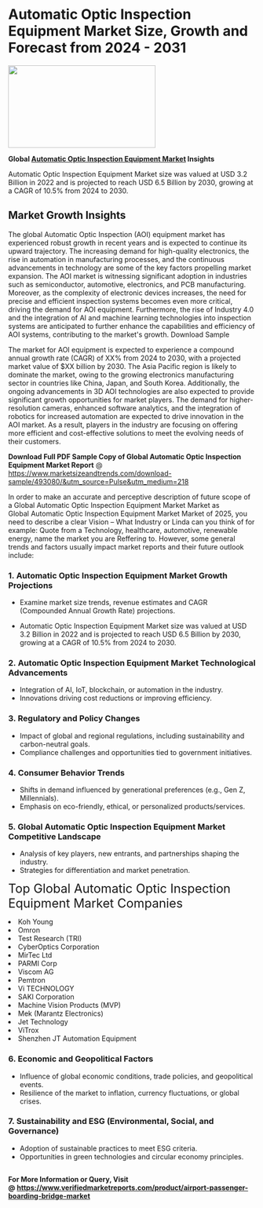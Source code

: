 <H1>Automatic Optic Inspection Equipment Market Size, Growth and Forecast from 2024 - 2031</H1><img class="aligncenter size-medium wp-image-584254" src="https://thirdeyenews.in/wp-content/uploads/2024/09/Global-Market-Research-300x168.jpeg" alt="" width="300" height="168" /><p><strong>Global&nbsp;<a href="https://www.marketsizeandtrends.com/download-sample/493080/&amp;utm_source=Pulse&amp;utm_medium=218">Automatic Optic Inspection Equipment Market</a> Insights</strong></p><p>Automatic Optic Inspection Equipment Market size was valued at USD 3.2 Billion in 2022 and is projected to reach USD 6.5 Billion by 2030, growing at a CAGR of 10.5% from 2024 to 2030.</p><p><h2>Market Growth Insights</h2> <p>The global Automatic Optic Inspection (AOI) equipment market has experienced robust growth in recent years and is expected to continue its upward trajectory. The increasing demand for high-quality electronics, the rise in automation in manufacturing processes, and the continuous advancements in technology are some of the key factors propelling market expansion. The AOI market is witnessing significant adoption in industries such as semiconductor, automotive, electronics, and PCB manufacturing. Moreover, as the complexity of electronic devices increases, the need for precise and efficient inspection systems becomes even more critical, driving the demand for AOI equipment. Furthermore, the rise of Industry 4.0 and the integration of AI and machine learning technologies into inspection systems are anticipated to further enhance the capabilities and efficiency of AOI systems, contributing to the market's growth. Download Sample</p> <p>The market for AOI equipment is expected to experience a compound annual growth rate (CAGR) of XX% from 2024 to 2030, with a projected market value of $XX billion by 2030. The Asia Pacific region is likely to dominate the market, owing to the growing electronics manufacturing sector in countries like China, Japan, and South Korea. Additionally, the ongoing advancements in 3D AOI technologies are also expected to provide significant growth opportunities for market players. The demand for higher-resolution cameras, enhanced software analytics, and the integration of robotics for increased automation are expected to drive innovation in the AOI market. As a result, players in the industry are focusing on offering more efficient and cost-effective solutions to meet the evolving needs of their customers. </p><p><span class=""><strong>Download Full PDF Sample Copy of Global Automatic Optic Inspection Equipment Market Report</strong> @ <a href="https://www.marketsizeandtrends.com/download-sample/493080/&amp;utm_source=Pulse&amp;utm_medium=218" target="_blank">https://www.marketsizeandtrends.com/download-sample/493080/&amp;utm_source=Pulse&amp;utm_medium=218</a></span></p><p>In order to make an accurate and perceptive description of future scope of a Global&nbsp;Automatic Optic Inspection Equipment Market Market as Global&nbsp;Automatic Optic Inspection Equipment Market Market of 2025, you need to describe a clear Vision &ndash; What Industry or Linda can you think of for example: Quote from a Technology, healthcare, automotive, renewable energy, name the market you are Reffering to. However, some general trends and factors usually impact market reports and their future outlook include:</p><h3>1.&nbsp;<strong>Automatic Optic Inspection Equipment Market Growth Projections</strong></h3><ul><li>Examine market size trends, revenue estimates and CAGR (Compounded Annual Growth Rate) projections.</li><li><p>Automatic Optic Inspection Equipment Market size was valued at USD 3.2 Billion in 2022 and is projected to reach USD 6.5 Billion by 2030, growing at a CAGR of 10.5% from 2024 to 2030.</p></li></ul><h3>2.&nbsp;<strong>Automatic Optic Inspection Equipment Market Technological Advancements</strong></h3><ul><li>Integration of AI, IoT, blockchain, or automation in the industry.</li><li>Innovations driving cost reductions or improving efficiency.</li></ul><h3>3.&nbsp;<strong>Regulatory and Policy Changes</strong></h3><ul><li>Impact of global and regional regulations, including sustainability and carbon-neutral goals.</li><li>Compliance challenges and opportunities tied to government initiatives.</li></ul><h3>4.&nbsp;<strong>Consumer Behavior Trends</strong></h3><ul><li>Shifts in demand influenced by generational preferences (e.g., Gen Z, Millennials).</li><li>Emphasis on eco-friendly, ethical, or personalized products/services.</li></ul><h3>5.&nbsp;<strong>Global Automatic Optic Inspection Equipment Market Competitive Landscape</strong></h3><ul><li>Analysis of key players, new entrants, and partnerships shaping the industry.</li><li>Strategies for differentiation and market penetration.</li></ul><p data-pm-slice="1 1 []"><span style="color: inherit; font-family: inherit; font-size: 25px;">Top Global Automatic Optic Inspection Equipment Market Companies</span></p><div class="" data-test-id=""><p><li>Koh Young</li><li> Omron</li><li> Test Research (TRI)</li><li> CyberOptics Corporation</li><li> MirTec Ltd</li><li> PARMI Corp</li><li> Viscom AG</li><li> Pemtron</li><li> Vi TECHNOLOGY</li><li> SAKI Corporation</li><li> Machine Vision Products (MVP)</li><li> Mek (Marantz Electronics)</li><li> Jet Technology</li><li> ViTrox</li><li> Shenzhen JT Automation Equipment</li></p></div><h3>6.&nbsp;<strong>Economic and Geopolitical Factors</strong></h3><ul><li>Influence of global economic conditions, trade policies, and geopolitical events.</li><li>Resilience of the market to inflation, currency fluctuations, or global crises.</li></ul><h3>7.&nbsp;<strong>Sustainability and ESG (Environmental, Social, and Governance)</strong></h3><ul><li>Adoption of sustainable practices to meet ESG criteria.</li><li>Opportunities in green technologies and circular economy principles.</li></ul><h2><strong style="font-size: 14px;">For More Information or Query, Visit @&nbsp;</strong><a style="background-color: #ffffff; font-size: 14px;" href="https://www.marketsizeandtrends.com/report/automatic-optic-inspection-equipment-market/" target="_blank">https://www.verifiedmarketreports.com/product/airport-passenger-boarding-bridge-market</a></h2>
